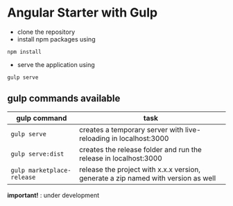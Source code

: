 # Angular Starter with Gulp

- clone the repository
- install npm packages using
 ```
npm install
```

- serve the application using
```
gulp serve
```

## gulp commands available

| **gulp command** | **task** |
|---|-------|
|  `gulp serve`  | creates a temporary server with live-reloading in localhost:3000|
|  `gulp serve:dist`  | creates the release folder and run the release in localhost:3000 |
|  `gulp marketplace-release`  | release the project with x.x.x version, generate a zip named with version as well |


**important!** : under development
